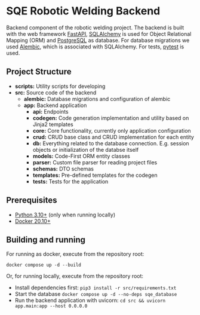 # SQE Robotic Welding Backend
Backend component of the robotic welding project. The backend is built with the 
web framework [FastAPI](https://github.com/tiangolo/fastapi), [SQLAlchemy](https://github.com/sqlalchemy/sqlalchemy)
is used for Object Relational Mapping (ORM) and [PostgreSQL](https://www.postgresql.org) as database. For database 
migrations we used [Alembic](https://alembic.sqlalchemy.org/en/latest/), which is associated with SQLAlchemy.
For tests, [pytest](https://docs.pytest.org/en/7.1.x/) is used.

## Project Structure
* **scripts:** Utility scripts for developing
* **src:** Source code of the backend
  * **alembic:** Database migrations and configuration of alembic
  * **app:** Backend application
    * **api:** Endpoints
    * **codegen:** Code generation implementation and utility based on Jinja2 templates
    * **core:** Core functionality, currently only application configuration
    * **crud:** CRUD base class and CRUD implementation for each entity
    * **db:** Everything related to the database connection. E.g. session objects or initialization of the databse itself
    * **models:** Code-First ORM entity classes
    * **parser:** Custom file parser for reading project files
    * **schemas:** DTO schemas
    * **templates:** Pre-defined templates for the codegen
    * **tests:** Tests for the application
    
## Prerequisites
- [Python 3.10+](https://www.python.org/downloads/release/python-3100/) (only when running locally)
- [Docker 20.10+](https://docs.docker.com/get-docker/)

## Building and running
For running as docker, execute from the repository root:
```shell
docker compose up -d --build
```
Or, for running locally, execute from the repository root:  
* Install dependencies first: `pip3 install -r src/requirements.txt`
* Start the database `docker compose up -d --no-deps sqe_database`
* Run the backend application with uvicorn: `cd src && uvicorn app.main:app --host 0.0.0.0`
